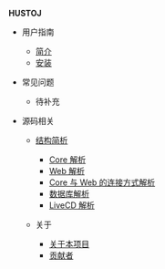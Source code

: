 
**HUSTOJ**

  * 用户指南
    * [简介](/README)
    * [安装](/Deploy)

  * 常见问题
    * 待补充

  * 源码相关
    * [结构简析](/Composition)
      * [Core 解析](/Composition?id=Core-解析)
      * [Web 解析](/Composition?id=Web-解析)
      * [Core 与 Web 的连接方式解析](/Composition?id=Core-与-Web-的连接方式解析)
      * [数据库解析](/Composition?id=数据库解析)
      * [LiveCD 解析](/Composition?id=LiveCD-解析)

    * 关于
      * [关于本项目](/About)
      * [贡献者](/Contributors)